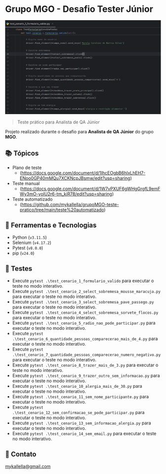 # Grupo MGO - Desafio Tester Júnior

![preview](./preview1.png)
 
> Teste prático para Analista de QA Júnior

 Projeto realizado durante o desafio para **Analista de QA Júnior** do grupo **MGO**.
 
## 📚 Tópicos

- Plano de teste 
	- (https://docs.google.com/document/d/1IhcEOgbB6hIxLhEH7-ENoo0GP40mMQu7XCKNcpJBsmw/edit?usp=sharing)
- Teste manual 
	- (https://docs.google.com/document/d/1W7vPXUF6gWHgGrgfL9emFWy3mO-yoIU2r6-tm_kiR78/edit?usp=sharing)
- Teste automatizado 
	- (https://github.com/mykallella/grupoMGO-teste-pratico/tree/main/teste%20automatizado)

## 🔧 Ferramentas e Tecnologias

- Python (`v3.11.5`)
- Selenium (`v4.17.2`)
- Pytest (`v8.0.0`)
- pip (`v24.0`)

## 🔧 Testes

- Execute `pytest .\test_cenario_1_formulario_valido` para executar o teste no modo interativo.
- Execute `pytest .\test_cenario_2_select_sobremesa_mousse_maracuja.py` para executar o teste no modo interativo.
- Execute `pytest .\test_cenario_3_select_sobremesa_pave_passego.py` para executar o teste no modo interativo.
- Execute `pytest .\test_cenario_4_select_sobremesa_sorvete_flocos.py` para executar o teste no modo interativo.
- Execute `pytest .\test_cenario_5_radio_nao_pode_participar.py` para executar o teste no modo interativo.
- Execute `pytest .\test_cenario_6_quantidade_pessoas_comparecerao_mais_de_4.py` para executar o teste no modo interativo.
- Execute `pytest .\test_cenario_7_quantidade_pessoas_comparecerao_numero_negativo.py` para executar o teste no modo interativo.
- Execute `pytest .\test_cenario_8_trazer_mais_de_3.py` para executar o teste no modo interativo.
- Execute `pytest .\test_cenario_9_trazer_outro_sem_informacao.py` para executar o teste no modo interativo.
- Execute `pytest .\test_cenario_10_alergia_mais_de_30.py` para executar o teste no modo interativo.
- Execute `pytest .\test_cenario_11_sem_nome_participante.py` para executar o teste no modo interativo.
- Execute `pytest .\test_cenario_12_sem_confirmacao_se_pode_participar.py` para executar o teste no modo interativo.
- Execute `pytest .\test_cenario_13_sem_informacao_alergia.py` para executar o teste no modo interativo.
- Execute `pytest .\test_cenario_14_sem_email.py` para executar o teste no modo interativo.

## 🔗 Contato

mykallella@gmail.com
